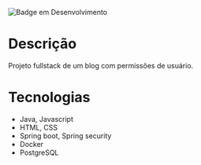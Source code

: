 ![Badge em Desenvolvimento](http://img.shields.io/static/v1?label=STATUS&message=EM%20DESENVOLVIMENTO&color=GREEN&style=for-the-badge)
# Descrição
Projeto fullstack de um blog com permissões de usuário.

# Tecnologias
- Java, Javascript
- HTML, CSS
- Spring boot, Spring security
- Docker
- PostgreSQL
